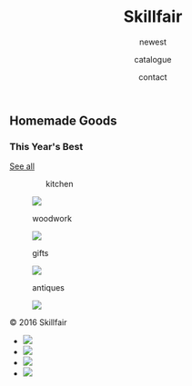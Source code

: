 <!DOCTYPE html>
<html>
<head>
  <title>Skillfair</title>
  <meta charset="utf-8"/>
  <link rel="stylesheet" href="https://maxcdn.bootstrapcdn.com/bootstrap/3.3.6/css/bootstrap.min.css" integrity="sha384-1q8mTJOASx8j1Au+a5WDVnPi2lkFfwwEAa8hDDdjZlpLegxhjVME1fgjWPGmkzs7" crossorigin="anonymous">
  <link href='https://fonts.googleapis.com/css?family=Roboto:300,400,700' rel='stylesheet' type='text/css'>
  <link rel="stylesheet" type="text/css" href="main.css">
</head>
<body>
  <header class="container">
    <div class="row">
      <h1 class="col-sm-4">Skillfair</h1>
      	<nav class="col-sm-8 text-right">
          <p>newest</p>
          <p>catalogue</p>
          <p>contact</p>
      	</nav>
    </div>
    
  </header>
  <section class="jumbotron">
    <div class="container">
      <div class="row text-center">
        <h2>Homemade Goods</h2>
        <h3>This Year's Best</h3>
        <a class="btn btn-primary" href="#" role="button">See all </a>
      </div>
    </div>
  </section>
  
  <section class="container">
    <div class="row">
      <figure class="col-sm-6">
        <ul>kitchen</ul>
        <img src="https://s3.amazonaws.com/codecademy-content/projects/make-a-website/lesson-4/kitchen.jpg"/>
      </figure>
      <figure class="col-sm-6">
        <p>woodwork</p>
        <img src="https://s3.amazonaws.com/codecademy-content/projects/make-a-website/lesson-4/woodwork.jpg"/>
      </figure>
    </div>
    <div class="row">
      <figure class="col-sm-6">
        <p>gifts</p>
        <img src="https://s3.amazonaws.com/codecademy-content/projects/make-a-website/lesson-4/gifts.jpg"/>
      </figure>
      <figure class="col-sm-6">
        <p>antiques</p>
        <img src="https://s3.amazonaws.com/codecademy-content/projects/make-a-website/lesson-4/antique.jpg"/>
      </figure>
    </div>
  </section>
  
  <footer class="container">
    <div class="row">
      <p class="col-sm-4">&copy; 2016 Skillfair</p>
      <ul class="col-sm-8">
        <li class="col-sm-1">
          <img src="https://s3.amazonaws.com/codecademy-content/projects/make-a-website/lesson-4/twitter.svg">
        </li>
        <li class="col-sm-1">
          <img src="https://s3.amazonaws.com/codecademy-content/projects/make-a-website/lesson-4/facebook.svg">
        </li>
        <li class="col-sm-1">
          <img src="https://s3.amazonaws.com/codecademy-content/projects/make-a-website/lesson-4/instagram.svg">
        </li>
        <li class="col-sm-1">
          <img src="https://s3.amazonaws.com/codecademy-content/projects/make-a-website/lesson-4/medium.svg">
        </li>
      </ul>
    </div>
  </footer>



</body>
</html>
